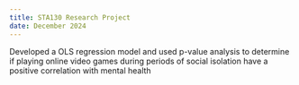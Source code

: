 ```yaml
---
title: STA130 Research Project
date: December 2024
---
```


Developed a OLS regression model and used p-value analysis to determine if playing online video games during periods of social isolation have a positive correlation with mental health
